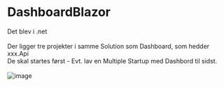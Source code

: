 # DashboardBlazor
Det blev i .net<br><br>
Der ligger tre projekter i samme Solution som Dashboard, som hedder xxx.Api<br>
De skal startes først - Evt. lav en Multiple Startup med Dashbord til sidst.<br><br>
![image](https://user-images.githubusercontent.com/100803851/159305144-7898d4d0-c2b4-40f3-9eb1-74d490200fe7.png)
